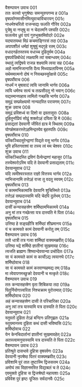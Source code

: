 वैशम्पायन उवाच	001  
ततः काव्यो भृगुश्रेष्ठः समन्युरुपगम्य ह	001a  
वृषपर्वाणमासीनमित्युवाचाविचारयन्	001c  
नाधर्मश्चरितो राजन्सद्यः फलति गौरिव	002a  
पुत्रेषु वा नप्तृषु वा न चेदात्मनि पश्यति	002c  
फलत्येव ध्रुवं पापं गुरुभुक्तमिवोदरे	002e  
यदघातयथा विप्रं कचमाङ्गिरसं तदा	003a  
अपापशीलं धर्मज्ञं शुश्रूषुं मद्गृहे रतम्	003c  
वधादनर्हतस्तस्य वधाच्च दुहितुर्मम	004a  
वृषपर्वन्निबोधेदं त्यक्ष्यामि त्वां सबान्धवम्	004c  
स्थातुं त्वद्विषये राजन्न शक्ष्यामि त्वया सह	004e  
अहो मामभिजानासि दैत्य मिथ्याप्रलापिनम्	005a  
यथेममात्मनो दोषं न नियच्छस्युपेक्षसे	005c  
वृषपर्वोवाच	006  
नाधर्मं न मृषावादं त्वयि जानामि भार्गव	006a  
त्वयि धर्मश्च सत्यं च तत्प्रसीदतु नो भवान्	006c  
यद्यस्मानपहाय त्वमितो गच्छसि भार्गव	007a  
समुद्रं सम्प्रवेक्ष्यामो नान्यदस्ति परायणम्	007c  
शुक्र उवाच	008  
समुद्रं प्रविशध्वं वा दिशो वा द्रवतासुराः	008a  
दुहितुर्नाप्रियं सोढुं शक्तोऽहं दयिता हि मे	008c  
प्रसाद्यतां देवयानी जीवितं ह्यत्र मे स्थितम्	009a  
योगक्षेमकरस्तेऽहमिन्द्रस्येव बृहस्पतिः	009c  
वृषपर्वोवाच	010  
यत्किञ्चिदसुरेन्द्राणां विद्यते वसु भार्गव	010a  
भुवि हस्तिगवाश्वं वा तस्य त्वं मम चेश्वरः	010c  
शुक्र उवाच	011  
यत्किञ्चिदस्ति द्रविणं दैत्येन्द्राणां महासुर	011a  
तस्येश्वरोऽस्मि यदि ते देवयानी प्रसाद्यताम्	011c  
देवयान्युवाच	012  
यदि त्वमीश्वरस्तात राज्ञो वित्तस्य भार्गव	012a  
नाभिजानामि तत्तेऽहं राजा तु वदतु स्वयम्	012c  
वृषपर्वोवाच	013  
यं काममभिकामासि देवयानि शुचिस्मिते	013a  
तत्तेऽहं सम्प्रदास्यामि यदि चेदपि दुर्लभम्	013c  
देवयान्युवाच	014  
दासीं कन्यासहस्रेण शर्मिष्ठामभिकामये	014a  
अनु मां तत्र गच्छेत्सा यत्र दास्यति मे पिता	014c  
वृषपर्वोवाच	015  
उत्तिष्ठ हे सङ्ग्रहीत्रि शर्मिष्ठां शीघ्रमानय	015a  
यं च कामयते कामं देवयानी करोतु तम्	015c  
वैशम्पायन उवाच	016  
ततो धात्री तत्र गत्वा शर्मिष्ठां वाक्यमब्रवीत्	016a  
उत्तिष्ठ भद्रे शर्मिष्ठे ज्ञातीनां सुखमावह	016c  
त्यजति ब्राह्मणः शिष्यान्देवयान्या प्रचोदितः	017a  
सा यं कामयते कामं स कार्योऽद्य त्वयानघे	017c  
शर्मिष्ठोवाच	018  
सा यं कामयते कामं करवाण्यहमद्य तम्	018a  
मा त्वेवापगमच्छुक्रो देवयानी च मत्कृते	018c  
वैशम्पायन उवाच	019  
ततः कन्यासहस्रेण वृता शिबिकया तदा	019a  
पितुर्नियोगात्त्वरिता निश्चक्राम पुरोत्तमात्	019c  
शर्मिष्ठोवाच	020  
अहं कन्यासहस्रेण दासी ते परिचारिका	020a  
अनु त्वां तत्र यास्यामि यत्र दास्यति ते पिता	020c  
देवयान्युवाच	021  
स्तुवतो दुहिता तेऽहं बन्दिनः प्रतिगृह्णतः	021a  
स्तूयमानस्य दुहिता कथं दासी भविष्यसि	021c  
शर्मिष्ठोवाच	022  
येन केनचिदार्तानां ज्ञातीनां सुखमावहेत्	022a  
अतस्त्वामनुयास्यामि यत्र दास्यति ते पिता	022c  
वैशम्पायन उवाच	023  
प्रतिश्रुते दासभावे दुहित्रा वृषपर्वणः	023a  
देवयानी नृपश्रेष्ठ पितरं वाक्यमब्रवीत्	023c  
प्रविशामि पुरं तात तुष्टास्मि द्विजसत्तम	024a  
अमोघं तव विज्ञानमस्ति विद्याबलं च ते	024c  
एवमुक्तो दुहित्रा स द्विजश्रेष्ठो महायशाः	025a  
प्रविवेश पुरं हृष्टः पूजितः सर्वदानवैः	025c  
